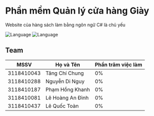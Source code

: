# Phần mềm Quản lý cửa hàng Giày
Website của hàng sách làm bằng ngôn ngữ C# là chủ yếu

![Language](https://img.shields.io/badge/Language-Csharp-gray.svg)
![Language](https://img.shields.io/badge/Team-SGU-cyan.svg)

## Team
| MSSV | Họ và Tên  | Phần trăm việc làm |
|------| ----- | ----- |
| 3118410043 | Tăng Chí Chung | 0% |
| 3118410288 | Nguyễn Di Nguy | 0% |
| 3118410187 | Phạm Hồng Khanh | 0% |
| 3118410081 | Lê Hoàng An Đình | 0% |
| 3118410437 | Lê Quốc Toàn | 0% |
